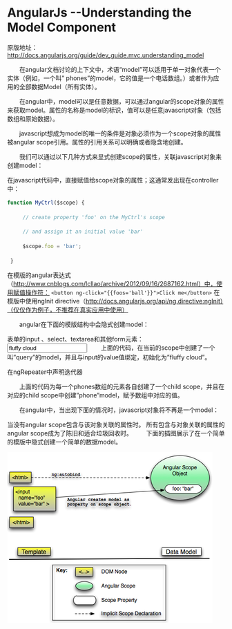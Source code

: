 # AngularJs --Understanding the Model Component
原版地址：http://docs.angularjs.org/guide/dev_guide.mvc.understanding_model

 

　　在angular文档讨论的上下文中，术语“model”可以适用于单一对象代表一个实体（例如，一个叫” phones”的model，它的值是一个电话数组。）或者作为应用的全部数据Model（所有实体）。

　　在angular中，model可以是任意数据，可以通过angular的scope对象的属性来获取model。属性的名称是model的标识，值可以是任意javascript对象（包括数组和原始数据）。

　　javascript想成为model的唯一的条件是对象必须作为一个scope对象的属性被angular scope引用。属性的引用关系可以明确或者隐含地创建。

　　我们可以通过以下几种方式来显式创建scope的属性，关联javascript对象来创建model：

在javascript代码中，直接赋值给scope对象的属性；这通常发出现在controller中：
``` js
function MyCtrl($scope) {

     // create property 'foo' on the MyCtrl's scope

     // and assign it an initial value 'bar'

     $scope.foo = 'bar';

 }
```
在模版的angular表达式（http://www.cnblogs.com/lcllao/archive/2012/09/16/2687162.html）中，使用赋值操作符：
`<button ng-click="{{foos='ball'}}">Click me</button>`
在模版中使用ngInit directive（http://docs.angularjs.org/api/ng.directive:ngInit）（仅仅作为例子，不推荐在真实应用中使用）
<body ng-init=" foo = 'bar' ">
 

　　angular在下面的模版结构中会隐式创建model：

表单的input 、select、textarea和其他form元素：
<input ng-model="query" value="fluffy cloud">
　　上面的代码，在当前的scope中创建了一个叫”query”的model，并且与input的value值绑定，初始化为”fluffy cloud”。

在ngRepeater中声明迭代器
<p ng-repeat="phone in phones"></p>
　　上面的代码为每一个phones数组的元素各自创建了一个child scope，并且在对应的child scope中创建”phone”model，赋予数组中对应的值。

　　在angular中，当出现下面的情况时，javascript对象将不再是一个model：

当没有angular scope包含与该对象关联的属性时。
所有包含与对象关联的属性的angular scope成为了陈旧和适合垃圾回收时。
　　下面的插图展示了在一个简单的模版中隐式创建一个简单的数据model。

![](2012092412193997.png)